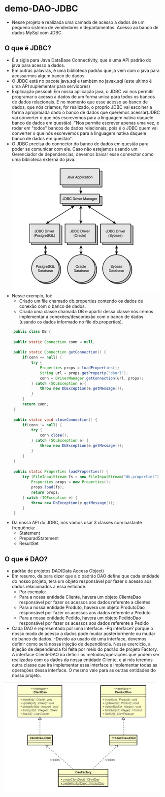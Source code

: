 # demo-DAO-JDBC

- Nesse projeto é realizada uma camada de acesso a dados de um pequeno sistema de vendedores e departamentos.
Acesso ao banco de dados MySql com JDBC.



## O que é JDBC?
- É a sigla para Java DataBase Connectivity, que é uma API padrão do java para acesso a dados.
- Em outras palavras, é uma biblioteca padrão que já vem com o java para acessarmos algum banco de dados.
- O JDBC está no pacote java.sql e também no javax.sql (este ultimo é uma API suplementar para servidores)
- Explicação pessoal: Em nossa aplicação java, o JDBC vai nos permitir programar o acesso a dados de um forma unica para todos os bancos de dados relacionais. E no momento que esse acesso ao banco de dados, que nós criamos, for realizado, o proprio JDBC vai escolher a forma aproproiada dado o banco de dados que queremos acessar(JDBC vai converter o que nós escrevemos para a linguagem nativa daquele banco de dados em questão).  "Nos permite escrever apenas uma vez, e rodar em "todos" bancos de dados relacionais, pois é o JDBC quem vai converter o que nós escrevemos para a linguagem nativa daquele banco de dados em questão".
- O JDBC precisa do connector do banco de dados em questão para poder se comunicar com ele. Caso não estejamos usando um Gerenciador de dependencias, devemos baixar esse connector como uma biblioteca externa do java.
![alt text](Demo-dao-jdbc/images/imgJDBC.png)
- Nesse exemplo, foi:
  - Criado um file chamado db.properties contendo os dados de conexão com o banco de dados.
  - Criada uma classe chamada DB e apartir dessa classe nós iremos implementar a conexões/desconexão com o banco de dados (usando os dados informado no file db.properties).
```java
    public class DB {

    public static Connection conn = null;

    public static Connection getConnection() {
        if(conn == null) {
            try {
                Properties props = loadProperties();
                String url = props.getProperty("dburl");
                conn = DriverManager.getConnection(url, props);
            } catch (SQLException e){
                throw new DbException(e.getMessage());
            }
        }
        return conn;
    }

    public static void closeConnection() {
        if(conn != null) {
            try {
                conn.close();
            } catch (SQLException e) {
                throw new DbException(e.getMessage());
            }
        }
    }

    public static Properties loadProperties() {
        try (FileInputStream fs = new FileInputStream("db.properties")) {
            Properties props = new Properties();
            props.load(fs);
            return props;
        } catch (IOException e) {
            throw new DbException(e.getMessage());
        }
    }
```
  - Da nossa API do JDBC, nós vamos usar 3 classes com bastante frequência:
    - Statement
    - PreparadStatement
    - ResultSet



## O que é DAO?
  - padrão de projetos DAO(Data Access Object)
  - Em resumo, da para dizer que a o padrão DAO define que cada entidade do nosso projeto, tera um objeto responsável por fazer o acesso aos dados relacionados a essa entidade.
    - Por exemplo:
    - Para a nossa entidade Cliente, havera um objeto ClienteDao responsável por fazer os acessos aos dados referente a clientes
    - Para a nossa entidade Produto, havera um objeto ProdutoDao responsável por fazer os acessos aos dados referente a Produto
    - Para a nossa entidade Pedido, havera um objeto PedidoDao responsável por fazer os acessos aos dados referente a Pedido
  - Cada DAO é representado por uma interface.
    -Pq interface? porque o nosso modo de acesso a dados pode mudar posteriormente ou mudar de banco de dados.
    -Devido ao usado de uma interface, devemos definir como será nossa injeção de dependência. Nesse exercício, a injeção de dependência foi feita por meio do padrão de projeto Factory.
  A interface ClienteDAO ira definir os métodos/operações que podem ser realizadas com os dados da nossa entidade Cliente, e ai nós teremos outra classe que ira implementar essa interface e implementar todas as operações dessa interface. O mesmo vale para as outras entidades do nosso projeto.


![alt text](Demo-dao-jdbc/images/imgDAO-JDBC.png)
